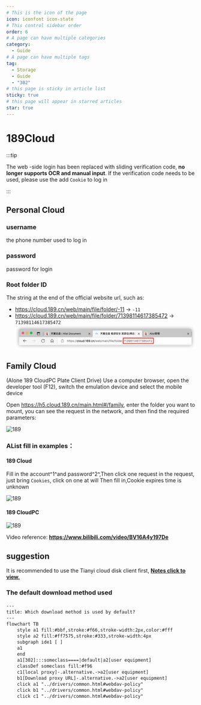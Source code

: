 ```yaml
---
# This is the icon of the page
icon: iconfont icon-state
# This control sidebar order
order: 6
# A page can have multiple categories
category:
  - Guide
# A page can have multiple tags
tag:
  - Storage
  - Guide
  - "302"
# this page is sticky in article list
sticky: true
# this page will appear in starred articles
star: true
---
```


# 189Cloud

:::tip

The web -side login has been replaced with sliding verification code, **no longer supports OCR and manual input**. If the verification code needs to be used, please use the add `Cookie` to log in

:::

## **Personal Cloud**

### **username**
the phone number used to log in



### **password**

password for login



### **Root folder ID**

The string at the end of the official website url, such as:
- https://cloud.189.cn/web/main/file/folder/-11 -> `-11`
- https://cloud.189.cn/web/main/file/folder/71398114617385472 -> `71398114617385472`
![189](/img/drivers/189.png)



## **Family Cloud**

(Alone 189 CloudPC Plate Client Drive) Use a computer browser, open the developer tool (F12), switch the emulation device and select the mobile device

Open https://h5.cloud.189.cn/main.html#/family, enter the folder you want to mount, you can see the request in the network, and then find the required parameters:

![189](/img/drivers/189/189-1.png)



### **AList fill in examples：**

#### **189 Cloud**

Fill in the account^1^and password^2^,Then click one request in the request, just bring `Cookies`, click on one at will Then fill in,Cookie expires time is unknown

![189](/img/drivers/189/189-0.png)

#### **189 CloudPC**

![189](/img/drivers/189/189-2.png)

Video reference: **https://www.bilibili.com/video/BV16A4y197De**



## **suggestion**

It is recommended to use the Tianyi cloud disk client first, [**Notes click to view.**](../../faq/howto.md#when-adding-tianyi-cloud-disk-client-storage-prompt-need-img-validate-code-verification-code)



### **The default download method used**

```mermaid
---
title: Which download method is used by default?
---
flowchart TB
    style a1 fill:#bbf,stroke:#f66,stroke-width:2px,color:#fff
    style a2 fill:#ff7575,stroke:#333,stroke-width:4px
    subgraph ide1 [ ]
    a1
    end
    a1[302]:::someclass====|default|a2[user equipment]
    classDef someclass fill:#f96
    c1[local proxy]-.alternative.->a2[user equipment]
    b1[Download proxy URL]-.alternative.->a2[user equipment]
    click a1 "../drivers/common.html#webdav-policy"
    click b1 "../drivers/common.html#webdav-policy"
    click c1 "../drivers/common.html#webdav-policy"
```
